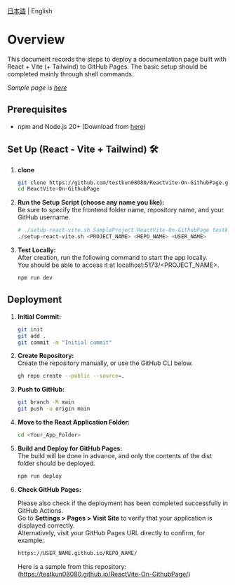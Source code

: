 [日本語](README.md) | English

# Overview
This document records the steps to deploy a documentation page built with React + Vite (+ Tailwind) to GitHub Pages.
The basic setup should be completed mainly through shell commands.

*Sample page is [here](https://testkun08080.github.io/ReactVite-On-GithubPage/)*

## Prerequisites
- npm and Node.js 20+ (Download from [here](https://nodejs.org/en/download/))


## Set Up (React - Vite + Tailwind) 🛠️

1. **clone**
    ```bash
    git clone https://github.com/testkun08080/ReactVite-On-GithubPage.git
    cd ReactVite-On-GithubPage
   ```
2. **Run the Setup Script (choose any name you like):**  
   Be sure to specify the frontend folder name, repository name, and your GitHub username.
   ```bash
   # ./setup-react-vite.sh SampleProject ReactVite-On-GithubPage testkun08080
   ./setup-react-vite.sh <PROJECT_NAME> <REPO_NAME> <USER_NAME>
   ```
3. **Test Locally:**  
   After creation, run the following command to start the app locally.  
   You should be able to access it at localhost:5173/<PROJECT_NAME>.
   ```bash
   npm run dev
   ```

## Deployment
1. **Initial Commit:**  
   ```bash
   git init
   git add .
   git commit -m "Initial commit"
   ```
2. **Create Repository:**  
   Create the repository manually, or use the GitHub CLI below.
   ```bash
   gh repo create --public --source=.
   ```
3. **Push to GitHub:**  
   ```bash
   git branch -M main 
   git push -u origin main
   ```
4. **Move to the React Application Folder:**  
   ```bash
   cd <Your_App_Folder>
   ```
5. **Build and Deploy for GitHub Pages:**  
   The build will be done in advance, and only the contents of the dist folder should be deployed.
   ```bash
   npm run deploy
   ```
6. **Check GitHub Pages:**
   
   Please also check if the deployment has been completed successfully in GitHub Actions. <br>
   Go to **Settings > Pages > Visit Site** to verify that your application is displayed correctly.<br>
   Alternatively, visit your GitHub Pages URL directly to confirm, for example:
   
    ```bash
    https://USER_NAME.github.io/REPO_NAME/
   ```
   
   Here is a sample from this repository:(https://testkun08080.github.io/ReactVite-On-GithubPage/)
